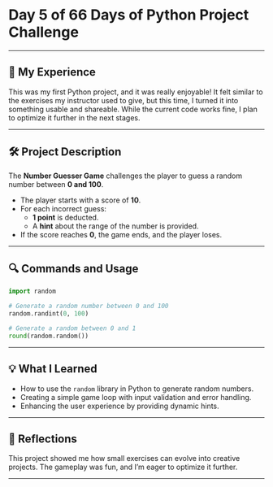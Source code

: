 
# Day 5 of 66 Days of Python Project Challenge  

---

## 🎯 My Experience  
This was my first Python project, and it was really enjoyable! It felt similar to the exercises my instructor used to give, but this time, I turned it into something usable and shareable. While the current code works fine, I plan to optimize it further in the next stages.  

---

## 🛠️ Project Description  
The **Number Guesser Game** challenges the player to guess a random number between **0 and 100**.  
- The player starts with a score of **10**.  
- For each incorrect guess:  
  - **1 point** is deducted.  
  - A **hint** about the range of the number is provided.  
- If the score reaches **0**, the game ends, and the player loses.  

---

## 🔍 Commands and Usage  
```python
import random

# Generate a random number between 0 and 100
random.randint(0, 100)  

# Generate a random between 0 and 1
round(random.random())
```

---

## 💡 What I Learned  
- How to use the `random` library in Python to generate random numbers.  
- Creating a simple game loop with input validation and error handling.  
- Enhancing the user experience by providing dynamic hints.  

---

## 📝 Reflections  
This project showed me how small exercises can evolve into creative projects. The gameplay was fun, and I’m eager to optimize it further.  

---